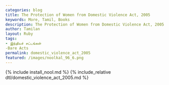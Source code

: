 ```yaml
---  
categories: blog  
title: The Protection of Women from Domestic Violence Act, 2005
keywords: More, Tamil, Books  
description: The Protection of Women from Domestic Violence Act, 2005
author: Tamilan  
layout: Ruby  
tags:     
- இந்தியச் சட்டங்கள்
-Bare Acts
permalink: domestic_violence_act_2005  
featured: /images/noolkal_96_6.png  
---  
```

{% include install_nool.md %} 
{% include_relative dtl/domestic_violence_act_2005.md %} 
